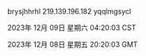 brysjhhrhl 219.139.196.182 yqqlmgsycl

2023年 12月 09日 星期六 04:20:03 CST

2023年 12月 08日 星期五 20:20:03 GMT
